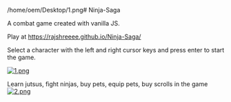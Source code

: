 /home/oem/Desktop/1.png# Ninja-Saga

A combat game created with vanilla JS.

Play at https://rajshreeee.github.io/Ninja-Saga/

Select a character with the left and right cursor keys and press enter to start the game.

[![1.png](https://i.postimg.cc/7h79bwJS/1.png)](https://postimg.cc/Lg9LbdTs)

Learn jutsus, fight ninjas, buy pets, equip pets, buy scrolls in the game
[![2.png](https://i.postimg.cc/W3ZgwSpv/2.png)](https://postimg.cc/wy616Xsf)
